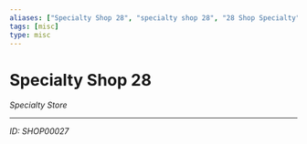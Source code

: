```yaml
---
aliases: ["Specialty Shop 28", "specialty shop 28", "28 Shop Specialty"]
tags: [misc]
type: misc
---
```


# Specialty Shop 28

*Specialty Store*

---
*ID: SHOP00027*
